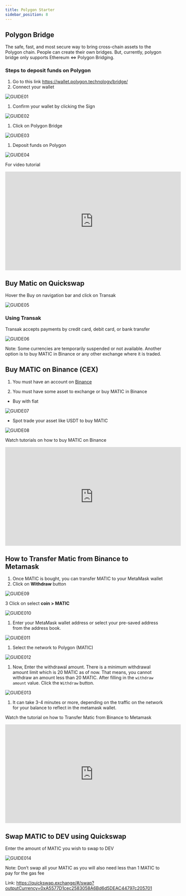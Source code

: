 ```yaml
---
title: Polygon Starter
sidebar_position: 8
---
```


## Polygon Bridge

The safe, fast, and most secure way to bring cross-chain assets to the Polygon chain. People can create their own bridges. But, currently, polygon bridge only supports Ethereum ⇔ Polygon Bridging.

### Steps to deposit funds on Polygon

1. Go to this link https://wallet.polygon.technology/bridge/
2. Connect your wallet

![GUIDE01](/img/stakes.social/polygon-starter/screenshot1.png)

1. Confirm your wallet by clicking the Sign

![GUIDE02](/img/stakes.social/polygon-starter/screenshot2.png)

1. Click on Polygon Bridge

![GUIDE03](/img/stakes.social/polygon-starter/screenshot3.png)

1. Deposit funds on Polygon

![GUIDE04](/img/stakes.social/polygon-starter/screenshot4.png)

For video tutorial

<iframe width="560" height="315" src="https://www.youtube.com/embed/GLK33hkwA68" title="YouTube video player" frameborder="0" allow="accelerometer; autoplay; clipboard-write; encrypted-media; gyroscope; picture-in-picture" allowfullscreen></iframe>

## Buy Matic on Quickswap

Hover the Buy on navigation bar and click on Transak

![GUIDE05](/img/stakes.social/polygon-starter/screenshot5.png)

### Using Transak

Transak accepts payments by credit card, debit card, or bank transfer

![GUIDE06](/img/stakes.social/polygon-starter/screenshot6.png)

Note: Some currencies are temporarily suspended or not available. Another option is to buy MATIC in Binance or any other exchange where it is traded.

## Buy MATIC on Binance (CEX)

1. You must have an account on [Binance](https://www.binance.com/en)

2. You must have some asset to exchange or buy MATIC in Binance

- Buy with fiat

![GUIDE07](/img/stakes.social/polygon-starter/screenshot7.png)

- Spot trade your asset like USDT to buy MATIC

![GUIDE08](/img/stakes.social/polygon-starter/screenshot8.png)

Watch tutorials on how to buy MATIC on Binance

<iframe width="560" height="315" src="https://www.youtube.com/embed/SEEL7SwT1FE" title="YouTube video player" frameborder="0" allow="accelerometer; autoplay; clipboard-write; encrypted-media; gyroscope; picture-in-picture" allowfullscreen></iframe>

## How to Transfer Matic from Binance to Metamask

1. Once MATIC is bought, you can transfer MATIC to your MetaMask wallet
2. Click on <strong>Withdraw</strong> button

![GUIDE09](/img/stakes.social/polygon-starter/screenshot9.png)

3 Click on select <strong>coin > MATIC</strong>

![GUIDE010](/img/stakes.social/polygon-starter/screenshot10.png)

1. Enter your MetaMask wallet address or select your pre-saved address from the address book.

![GUIDE011](/img/stakes.social/polygon-starter/screenshot11.png)

1. Select the network to Polygon (MATIC)

![GUIDE012](/img/stakes.social/polygon-starter/screenshot12.png)

1. Now, Enter the withdrawal amount. There is a minimum withdrawal amount limit which is 20 MATIC as of now. That means, you cannot withdraw an amount less than 20 MATIC. After filling in the `withdraw amount` value. Click the `Withdraw` button.

![GUIDE013](/img/stakes.social/polygon-starter/screenshot13.png)

1. It can take 3-4 minutes or more, depending on the traffic on the network for your balance to reflect in the metamask wallet.

Watch the tutorial on how to Transfer Matic from Binance to Metamask

<iframe width="560" height="315" src="https://www.youtube.com/embed/oxwHIiI_SRw" title="YouTube video player" frameborder="0" allow="accelerometer; autoplay; clipboard-write; encrypted-media; gyroscope; picture-in-picture" allowfullscreen></iframe>

## Swap MATIC to DEV using Quickswap

Enter the amount of MATIC you wish to swap to DEV

![GUIDE014](/img/stakes.social/polygon-starter/screenshot14.png)

Note: Don’t swap all your MATIC as you will also need less than 1 MATIC to pay for the gas fee

Link: https://quickswap.exchange/#/swap?outputCurrency=0xA5577D1cec2583058A6Bd6d5DEAC44797c205701
